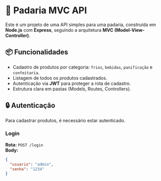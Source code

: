 # 🥖 Padaria MVC API

Este é um projeto de uma API simples para uma padaria, construída em **Node.js** com **Express**, seguindo a arquitetura **MVC (Model-View-Controller)**.

## 📦 Funcionalidades

- Cadastro de produtos por categoria: `frios`, `bebidas`, `panificação` e `confeitaria`.
- Listagem de todos os produtos cadastrados.
- Autenticação via **JWT** para proteger a rota de cadastro.
- Estrutura clara em pastas (Models, Routes, Controllers).

## 🔒 Autenticação

Para cadastrar produtos, é necessário estar autenticado.

### Login

**Rota:** `POST /login`  
**Body:**
```json
{
  "usuario": "admin",
  "senha": "1234"
}

